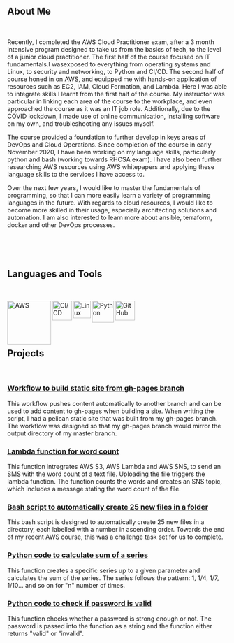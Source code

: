 ## About Me
&nbsp;

Recently, I completed the AWS Cloud Practitioner exam, after a 3 month intensive program designed to take us from the basics of tech, to the level of a junior cloud practitioner. The first half of the course focused on IT fundamentals.I wasexposed to everything from operating systems and Linux, to security and networking, to Python and CI/CD. The second half of course honed in on AWS, and equipped me with hands-on application of resources such as EC2, IAM, Cloud Formation, and Lambda. Here I was able to integrate skills I learnt from the first half of the course. My instructor was particular in linking each area of the course to the workplace, and even approached the course as it was an IT job role. Additionally, due to the COVID lockdown, I made use of online communication, installing software on my own, and troubleshooting any issues myself.

The course provided a foundation to further develop in keys areas of DevOps and Cloud Operations. Since completion of the course in early November 2020, I have been working on my language skills, particularly python and bash (working towards RHCSA exam). I have also been further researching AWS resources using AWS whitepapers and applying these language skills to the services I have access to.

Over the next few years, I would like to master the fundamentals of programming, so that I can more easily learn a variety of programming languages in the future. With regards to cloud resources, I would like to become more skilled in their usage, especially architecting solutions and automation. I am also interested to learn more about ansible, terraform, docker and other DevOps processes.
&nbsp;

&nbsp;

&nbsp;

## Languages and Tools
&nbsp;

[<img align="left" alt="AWS" width="100px" src="https://attckcom-production.s3.amazonaws.com/uploads/2017/03/aws-white.png" />](https://aws.amazon.com)

[<img align="left" alt="CI/CD" width="45px" src="https://tech.jumia.com/img/posts/diagram-01.png" />](https://kasimakhtar.github.io/kasimakhtar/CI-CD-workflow.html)

[<img align="left" alt="Linux" width="40px" src="https://daveden.files.wordpress.com/2013/02/tux_inverted.jpg" />](https://kasimakhtar.github.io/kasimakhtar/CI-CD-workflow.html)

[<img align="left" alt="Python" width="50px" src="https://www.rogerperkin.co.uk/wp-content/uploads/2016/12/python-transparent-logo.png" />](https://www.python.org)

[<img align="left" alt="GitHub" width="45px" src="https://www.shareicon.net/data/2015/09/15/101512_logo_512x512.png" />](https://github.com/kasimakhtar/KasimAkhtar)
&nbsp;

&nbsp;

&nbsp;

## Projects

&nbsp;

### [Workflow to build static site from gh-pages branch](https://kasimakhtar.github.io/kasimakhtar/CI-CD-workflow.html)
This workflow pushes content automatically to another branch and can be used to add content to gh-pages when building a site. When writing the script, I had a pelican static site that was built from my gh-pages branch. The workflow was designed so that my gh-pages branch would mirror the output directory of my master branch.
&nbsp;

### [Lambda function for word count](https://kasimakhtar.github.io/kasimakhtar/lambda-function.html)
This function intregrates AWS S3, AWS Lambda and AWS SNS, to send an SMS with the word count of a text file. Uploading the file triggers the lambda function. The function counts the words and creates an SNS topic, which includes a message stating the word count of the file.
&nbsp;

### [Bash script to automatically create 25 new files in a folder](https://kasimakhtar.github.io/kasimakhtar/file_creator.html)
This bash script is designed to automatically create 25 new files in a directory, each labelled with a number in ascending order. Towards the end of my recent AWS course, this was a challenge task set for us to complete.
&nbsp;

### [Python code to calculate sum of a series](https://kasimakhtar.github.io/kasimakhtar/python-series.html)
This function creates a specific series up to a given parameter and calculates the sum of the series. The series follows the pattern: 1, 1/4, 1/7, 1/10... and so on for "n" number of times.
&nbsp;

### [Python code to check if password is valid](https://kasimakhtar.github.io/kasimakhtar/password-check.html)
This function checks whether a password is strong enough or not. The password is passed into the function as a string and the function either returns "valid" or "invalid".
